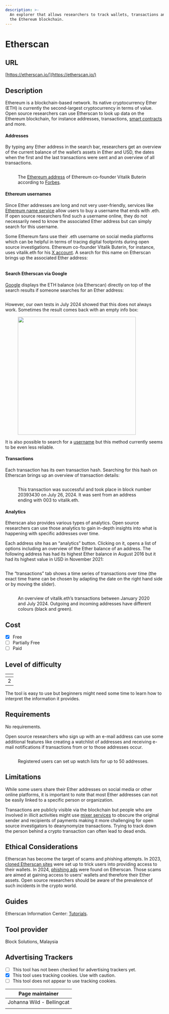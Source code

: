 ```yaml
---
description: >-
  An explorer that allows researchers to track wallets, transactions and more on
  the Ethereum blockchain.
---
```


# Etherscan

## URL

[https://etherscan.io/](https://etherscan.io/)

## Description

Ethereum is a blockchain-based network. Its native cryptocurrency Ether (ETH) is currently the second-largest cryptocurrency in terms of value. Open source researchers can use Etherscan to look up data on the Ethereum blockchain, for instance addresses, transactions, [smart contracts](https://ethereum.org/en/smart-contracts/) and more.

#### **Addresses**

By typing any Ether address in the search bar, researchers get an overview of the current balance of the wallet’s assets in Ether and USD, the dates when the first and the last transactions were sent and an overview of all transactions.

<figure><img src=".gitbook/assets/Screenshot 2024-08-01 at 14.24.47.png" alt=""><figcaption><p>The <a href="https://etherscan.io/address/0xd8da6bf26964af9d7eed9e03e53415d37aa96045">Ethereum address</a> of Ethereum co-founder Vitalik Buterin according to <a href="https://www.forbes.com/sites/ninabambysheva/2021/05/12/vitalik-buterin-moves-13-billion-worth-of-ether-but-where/">Forbes</a>.</p></figcaption></figure>

#### **Ethereum usernames**

Since Ether addresses are long and not very user-friendly, services like [Ethereum name service](https://ens.domains/) allow users to buy a username that ends with .eth. If open source researchers find such a username online, they do not necessarily need to know the associated Ether address but can simply search for this username.&#x20;

Some Ethereum fans use their .eth username on social media platforms which can be helpful in terms of tracing digital footprints during open source investigations. Ethereum co-founder Vitalik Buterin, for instance, uses vitalik.eth for his [X account](https://x.com/VitalikButerin). A search for this name on Etherscan brings up the associated Ether address:

<figure><img src=".gitbook/assets/Screenshot 2024-08-01 at 14.32.51.png" alt=""><figcaption></figcaption></figure>

#### **Search Etherscan via Google**

[Google](https://x.com/nalin/status/1656753830862942208) displays the ETH balance (via Etherscan) directly on top of the search results if someone searches for an Ether address:

<figure><img src=".gitbook/assets/image (3).png" alt=""><figcaption></figcaption></figure>

However, our own tests in July 2024 showed that this does not always work. Sometimes the result comes back with an empty info box:

<figure><img src=".gitbook/assets/Screenshot 2024-07-31 at 20.36.23.png" alt="" width="375"><figcaption></figcaption></figure>

It is also possible to search for a [username](https://cryptoslate.com/google-adding-ethereum-name-service-data-into-search-results-through-etherscan/) but this method currently seems to be even less reliable.

#### Transactions

Each transaction has its own transaction hash. Searching for this hash on Etherscan brings up an overview of transaction details:

<figure><img src=".gitbook/assets/image (2).png" alt=""><figcaption><p>This transaction was successful and took place in block number 20393430 on July 26, 2024. It was sent from an address ending with 003 to vitalik.eth.</p></figcaption></figure>

#### Analytics

Etherscan also provides various types of analytics. Open source researchers can use those analytics to gain in-depth insights into what is happening with specific addresses over time.

Each address site has an “analytics” button. Clicking on it, opens a list of options including an overview of the Ether balance of an address. The following address has had its highest Ether balance in August 2016 but it had its highest value in USD in November 2021:

<figure><img src=".gitbook/assets/image.png" alt=""><figcaption></figcaption></figure>

The “transactions” tab shows a time series of transactions over time (the exact time frame can be chosen by adapting the date on the right hand side or by moving the slider).

<figure><img src=".gitbook/assets/Screenshot 2024-08-01 at 16.45.55.png" alt=""><figcaption><p>An overview of vitalik.eth’s transactions between January 2020 and July 2024. Outgoing and incoming addresses have different colours (black and green).</p></figcaption></figure>

## Cost

* [x] Free
* [ ] Partially Free
* [ ] Paid

## Level of difficulty

<table><thead><tr><th data-type="rating" data-max="5"></th></tr></thead><tbody><tr><td>2</td></tr></tbody></table>

The tool is easy to use but beginners might need some time to learn how to interpret the information it provides.

## Requirements

No requirements.&#x20;

Open source researchers who sign up with an e-mail address can use some additional features like creating a watchlist of addresses and receiving e-mail notifications if transactions from or to those addresses occur.

<figure><img src=".gitbook/assets/image (1).png" alt=""><figcaption><p>Registered users can set up watch lists for up to 50 addresses.</p></figcaption></figure>

## Limitations

While some users share their Ether addresses on social media or other online platforms, it is important to note that most Ether addresses can not be easily linked to a specific person or organization.&#x20;

Transactions are publicly visible via the blockchain but people who are involved in illicit activities might use [mixer services](https://www.coindesk.com/learn/are-crypto-mixers-legal/) to obscure the original sender and recipients of payments making it more challenging for open source investigators to deanynomyize transactions. Trying to track down the person behind a crypto transaction can often lead to dead ends.

## Ethical Considerations

Etherscan has become the target of scams and phishing attempts. In 2023, [cloned Etherscan sites](./#phishing-scammers-have-cloned-the-websites-of-crypto-media-outlet-blockworks-and-ethereum-blockchain) were set up to trick users into providing access to their wallets. In 2024, [phishing ads](https://crypto.news/etherscan-users-targeted-in-major-phishing-campaign-via-on-site-ads/) were found on Etherscan. Those scams are aimed at gaining access to users' wallets and therefore their Ether assets. Open source researchers should be aware of the prevalence of such incidents in the crypto world.

## Guides

Etherscan Information Center: [Tutorials](https://info.etherscan.com/tag/tutorials/).

## Tool provider

Block Solutions, Malaysia

## Advertising Trackers

* [ ] This tool has not been checked for advertising trackers yet.
* [x] This tool uses tracking cookies. Use with caution.
* [ ] This tool does not appear to use tracking cookies.

| Page maintainer            |
| -------------------------- |
| Johanna Wild - Bellingcat  |
|                            |
